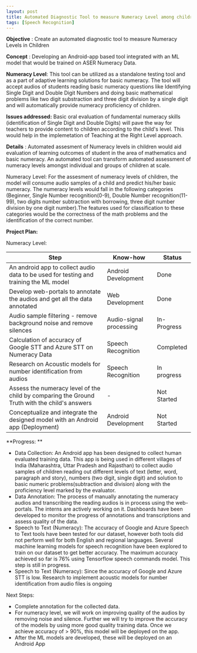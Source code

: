 ```yaml
---
layout: post
title: Automated Diagnostic Tool to measure Numeracy Level among children
tags: [Speech Recognition]
---
```


**Objective** : Create an automated diagnostic tool to measure Numeracy Levels in Children 

**Concept** : Developing an Android-app based tool integrated with an ML model that would be trained on ASER Numeracy Data.

**Numeracy Level**:
This tool can be utilized as a standalone testing tool and as a part of adaptive learning solutions for basic numeracy. The tool will accept audios of students reading basic numeracy questions like Identifying Single Digit and Double Digit Numbers and doing basic mathematical problems like two digit substraction and three digit division by a single digit and will automatically provide numeracy proficiency of children.

**Issues addressed:** Basic oral evaluation of fundamental numeracy skills (identification of Single Digit and Double Digits) will pave the way for teachers to provide content to children according to the child's level. This would help in the implemetation of Teaching at the Right Level approach. 


**Details** : Automated assesment of Numeracy levels in children would aid evaluation of learning outcomes of student in the area of mathematics and basic numeracy. An automated tool can transform automated assessment of numeracy levels amongst individual and groups of children at scale.

Numeracy Level:
For the assesment of numeracy levels of children, the model will consume audio samples of a child and predict his/her basic numeracy. The numeracy levels would fall in the following categories (Beginner, Single Number recognition(0-9), Double Number recognition(11-99), two digits number subtraction with borrowing, three digit number division by one digit number).The features used for classification to these categories would be the correctness of the math problems and the identification of the correct number. 

**Project Plan:**

Numeracy Level:

| Step | Know-how | Status |
| --- | --- | --- |
| An android app to collect audio data to be used for testing and training the ML model | Android Development | Done |
| Develop web-portals to annotate the audios and get all the data annotated | Web Development | Done |
| Audio sample filtering - remove background noise and remove silences | Audio-signal processing | In-Progress |
| Calculation of accuracy of Google STT and Azure STT on Numeracy Data  | Speech Recognition | Completed |
| Research on Acoustic models for number identification from audios  | Speech Recognition | In progress |
| Assess the numeracy level of the child by comparing the Ground Truth with the child's answers | - | Not Started |
| Conceptualize and integrate the designed model with an Android app (Deployment) | Android Development | Not Started |

**Progress: **

- Data Collection: An Android app has been designed to collect human evaluated training data. This app is being used in different villages of India (Maharashtra, Uttar Pradesh and Rajasthan) to collect audio samples of children reading out different levels of text (letter, word, paragraph and story), numbers (two digit, single digit) and solution to basic numeric problems(subtraction and division) along with the proficiency level marked by the evaluator.
- Data Annotation: The process of manually annotating the numeracy audios and transcribing the reading audios is in process using the web-portals. The interns are actively working on it. Dashboards have been developed to monitor the progress of annotations and transcriptions and assess quality of the data.
- Speech to Text (Numeracy): The accuracy of Google and Azure Speech to Text tools have been tested for our dataset, however both tools did not perform well for both English and regional languages. Several machine learning models for speech recognition have been explored to train on our dataset to get better accuracy. The maximum accuracy achieved so far is 76% using Tensorflow speech commands model. This step is still in progress.
- Speech to Text (Numeracy): Since the accuracy of Google and Azure STT is low. Research to implement acoustic models for number identification from audio files is ongoing

Next Steps:
- Complete annotation for the collected data.
- For numeracy level, we will work on improving quality of the audios by removing noise and silence. Further we will try to improve the accuracy of the models by using more good quality training data. Once we achieve accuracy of > 90%, this model will be deployed on the app.
- After the ML models are developed, these will be deployed on an Android App
